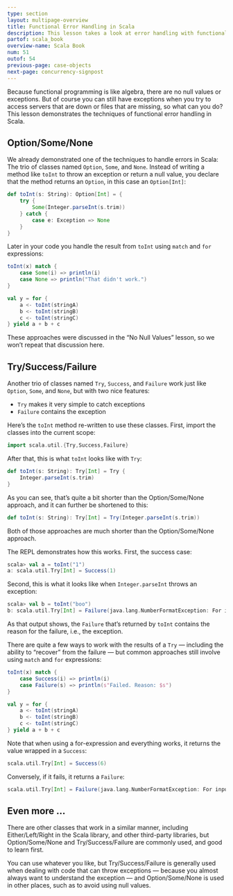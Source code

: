 ```yaml
---
type: section
layout: multipage-overview
title: Functional Error Handling in Scala
description: This lesson takes a look at error handling with functional programming in Scala.
partof: scala_book
overview-name: Scala Book
num: 51
outof: 54
previous-page: case-objects
next-page: concurrency-signpost
---
```



Because functional programming is like algebra, there are no null values or exceptions. But of course you can still have exceptions when you try to access servers that are down or files that are missing, so what can you do? This lesson demonstrates the techniques of functional error handling in Scala.



## Option/Some/None

We already demonstrated one of the techniques to handle errors in Scala: The trio of classes named `Option`, `Some`, and `None`. Instead of writing a method like `toInt` to throw an exception or return a null value, you declare that the method returns an `Option`, in this case an `Option[Int]`:

```scala
def toInt(s: String): Option[Int] = {
    try {
        Some(Integer.parseInt(s.trim))
    } catch {
        case e: Exception => None
    }
}
```

Later in your code you handle the result from `toInt` using `match` and `for` expressions:

```scala
toInt(x) match {
    case Some(i) => println(i)
    case None => println("That didn't work.")
}

val y = for {
    a <- toInt(stringA)
    b <- toInt(stringB)
    c <- toInt(stringC)
} yield a + b + c
```

These approaches were discussed in the “No Null Values” lesson, so we won’t repeat that discussion here.



## Try/Success/Failure

Another trio of classes named `Try`, `Success`, and `Failure` work just like `Option`, `Some`, and `None`, but with two nice features:

- `Try` makes it very simple to catch exceptions
- `Failure` contains the exception

Here’s the `toInt` method re-written to use these classes. First, import the classes into the current scope:

```scala
import scala.util.{Try,Success,Failure}
```

After that, this is what `toInt` looks like with `Try`:

```scala
def toInt(s: String): Try[Int] = Try {
    Integer.parseInt(s.trim)
}
```

As you can see, that’s quite a bit shorter than the Option/Some/None approach, and it can further be shortened to this:

```scala
def toInt(s: String): Try[Int] = Try(Integer.parseInt(s.trim))
```

Both of those approaches are much shorter than the Option/Some/None approach.

The REPL demonstrates how this works. First, the success case:

```scala
scala> val a = toInt("1")
a: scala.util.Try[Int] = Success(1)
```

Second, this is what it looks like when `Integer.parseInt` throws an exception:

```scala
scala> val b = toInt("boo")
b: scala.util.Try[Int] = Failure(java.lang.NumberFormatException: For input string: "boo")
```

As that output shows, the `Failure` that’s returned by `toInt` contains the reason for the failure, i.e., the exception.

There are quite a few ways to work with the results of a `Try` — including the ability to “recover” from the failure — but common approaches still involve using `match` and `for` expressions:

```scala
toInt(x) match {
    case Success(i) => println(i)
    case Failure(s) => println(s"Failed. Reason: $s")
}

val y = for {
    a <- toInt(stringA)
    b <- toInt(stringB)
    c <- toInt(stringC)
} yield a + b + c
```

Note that when using a for-expression and everything works, it returns the value wrapped in a `Success`:

```scala
scala.util.Try[Int] = Success(6)
```

Conversely, if it fails, it returns a `Failure`:

```scala
scala.util.Try[Int] = Failure(java.lang.NumberFormatException: For input string: "a")
```



## Even more ...

There are other classes that work in a similar manner, including Either/Left/Right in the Scala library, and other third-party libraries, but Option/Some/None and Try/Success/Failure are commonly used, and good to learn first.

You can use whatever you like, but Try/Success/Failure is generally used when dealing with code that can throw exceptions — because you almost always want to understand the exception — and Option/Some/None is used in other places, such as to avoid using null values.












